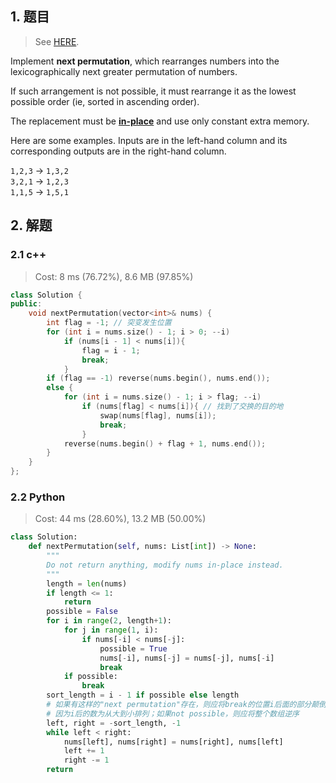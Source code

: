 ## 1. 题目

> See [HERE](https://leetcode.com/problems/next-permutation/).

<div><p>Implement <strong>next permutation</strong>, which rearranges numbers into the lexicographically next greater permutation of numbers.</p>

<p>If such arrangement is not possible, it must rearrange it as the lowest possible order (ie, sorted in ascending order).</p>

<p>The replacement must be <strong><a href="http://en.wikipedia.org/wiki/In-place_algorithm" target="_blank">in-place</a></strong> and use only constant&nbsp;extra memory.</p>

<p>Here are some examples. Inputs are in the left-hand column and its corresponding outputs are in the right-hand column.</p>

<p><code>1,2,3</code> → <code>1,3,2</code><br>
<code>3,2,1</code> → <code>1,2,3</code><br>
<code>1,1,5</code> → <code>1,5,1</code></p>
</div>

## 2. 解题

### 2.1 c++

> Cost: 8 ms (76.72%), 8.6 MB (97.85%)

```cpp
class Solution {
public:
    void nextPermutation(vector<int>& nums) {
        int flag = -1; // 突变发生位置
        for (int i = nums.size() - 1; i > 0; --i)
            if (nums[i - 1] < nums[i]){
                flag = i - 1;
                break;
            }
        if (flag == -1) reverse(nums.begin(), nums.end());
        else {
            for (int i = nums.size() - 1; i > flag; --i)
                if (nums[flag] < nums[i]){ // 找到了交换的目的地
                    swap(nums[flag], nums[i]);
                    break;
                }
            reverse(nums.begin() + flag + 1, nums.end());
        }
    }
};
```

### 2.2 Python

> Cost: 44 ms (28.60%), 13.2 MB (50.00%)

```python
class Solution:
    def nextPermutation(self, nums: List[int]) -> None:
        """
        Do not return anything, modify nums in-place instead.
        """
        length = len(nums)
        if length <= 1:
            return
        possible = False
        for i in range(2, length+1):
            for j in range(1, i):
                if nums[-i] < nums[-j]:
                    possible = True
                    nums[-i], nums[-j] = nums[-j], nums[-i]
                    break
            if possible:
                break
        sort_length = i - 1 if possible else length
        # 如果有这样的"next permutation"存在，则应将break的位置i后面的部分颠倒顺序
        # 因为i后的数为从大到小排列；如果not possible，则应将整个数组逆序
        left, right = -sort_length, -1
        while left < right:
            nums[left], nums[right] = nums[right], nums[left]
            left += 1
            right -= 1
        return
```
